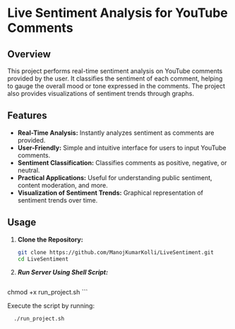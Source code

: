 # Live Sentiment Analysis for YouTube Comments

## Overview

This project performs real-time sentiment analysis on YouTube comments provided by the user. It classifies the sentiment of each comment, helping to gauge the overall mood or tone expressed in the comments. The project also provides visualizations of sentiment trends through graphs.

## Features

- **Real-Time Analysis:** Instantly analyzes sentiment as comments are provided.
- **User-Friendly:** Simple and intuitive interface for users to input YouTube comments.
- **Sentiment Classification:** Classifies comments as positive, negative, or neutral.
- **Practical Applications:** Useful for understanding public sentiment, content moderation, and more.
- **Visualization of Sentiment Trends:** Graphical representation of sentiment trends over time.

## Usage

1. **Clone the Repository:**
   ```bash
   git clone https://github.com/ManojKumarKolli/LiveSentiment.git
   cd LiveSentiment
   ```

2. ***Run Server Using Shell Script:***
   ```bash
  chmod +x run_project.sh
    ```

Execute the script by running:
```bash
  ./run_project.sh
```
